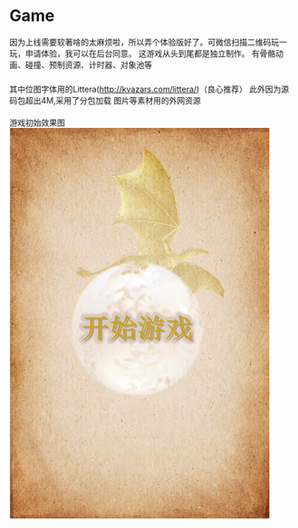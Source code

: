 # Game
因为上线需要软著啥的太麻烦啦，所以弄个体验版好了。可微信扫描二维码玩一玩，申请体验，我可以在后台同意。
这游戏从头到尾都是独立制作。
有骨骼动画、碰撞、预制资源、计时器、对象池等
###
其中位图字体用的Littera(http://kvazars.com/littera/)（良心推荐）
此外因为源码包超出4M,采用了分包加载
图片等素材用的外网资源
####

游戏初始效果图
![photo](https://github.com/KaryKim/Game/blob/master/beijing.png)

